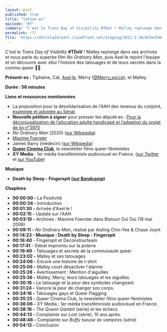 ```yaml
---
layout: post
published: true
title: "Tatoué·es"
episode: "#7"
summary: "C'est le Trans Day of Visibility #TDoV ! Malley replonge dans ses archives et nous parle du superbe film 'No Ordinary Man', puis Axel·le rejoint l'équipe et on découvre avec ellui l'histoire des tatouages et de leurs secrets dans la commu queer 🕵️‍♀️"
permalink: /7/
file: 'https://d3ctxlq1ktw2nl.cloudfront.net/staging/2021-2-30/8cbe3508-5075-e182-f26d-31d611dc2bf0.mp3'
---
```

<p>C'est le <em>Trans Day of Visibility</em> <strong>#TDoV</strong> ! Malley replonge dans ses archives et nous parle du superbe film <em>No Ordinary Man</em>, puis Axel·le rejoint l'équipe et on découvre avec ellui l'histoire des tatouages et de leurs secrets dans la commu queer 🕵️‍♀️</p>

<!--more-->

<p><strong>Présent-es :</strong> Tiphaine, Cat, <a href="//@dustyqueersheep@mastodon.art">Axel·le</a>, Merry (<a href="https://twitter.com/Merry_wicce">@Merry_wicce</a>), et Malley.</p>
<p><strong>Durée : 56 minutes</strong></p>
<p><strong>Liens et ressources mentionnées</strong></p>
<ul>
 <li>La proposition pour la désolidarisation de l'AAH des revenus du conjoint, <a href="https://twitter.com/MichelSavin38/status/1369328944172965896">examinée et adoptée au Sénat</a>.</li>
 <li><strong>Nouvelle pétition à signer</strong> pour presser les député·es : <a href="https://petitions.assemblee-nationale.fr/initiatives/i-358">Pour la déconjugalisation de l’allocation adulte handicapé et l’adoption du projet de loi n°3970</a></li>
  <li><em>No Ordinary Man</em> (2020) (<a href="https://en.wikipedia.org/wiki/No_Ordinary_Man_(film)">sur Wikipedia</a>)</li>
  <li><a href="https://www.babelio.com/auteur/Maxime-Foerster/8478">Maxime Foerster</a></li>
  <li>James Barry (médecin) (<a href="https://en.wikipedia.org/wiki/James_Barry_(surgeon)">sur Wikipedia</a>)</li>
  <li><a href="https://linktr.ee/lawrens_shyboi"><strong>Queer Cinema Club</strong></a>, la newsletter films queer-féministes</li>
  <li><strong>XY Media</strong> : 1er média transféministe audiovisuel en France. (<a href="https://twitter.com/xymediafr">sur Twitter</a> et <a href="https://www.youtube.com/watch?v=fnPJEM8NkP8">sur YouTube</a>)</li>
</ul>
<p><strong>Musique</strong></p>
<ul>
  <li><strong>Death by Sleep - Fingerspit (</strong><a href="https://fingerspit.bandcamp.com/track/death-by-sleep"><strong>sur Bandcamp</strong></a><strong>)</strong></li>
</ul>
<p><strong>Chapitres</strong></p>
<ul>
  <li><strong>00:00:00 - </strong>La Positivité</li>
  <li><strong>00:00:34 - </strong>Introduction</li>
  <li><strong>00:01:30 -</strong> Arrivée d'Axel·le !</li>
  <li><strong>00:02:15 -</strong> Update sur l'AAH</li>
  <li><strong>00:03:19 -</strong> Archives : Maxime Foerster dans Bistouri Oui Oui (18 mai 2006)</li>
  <li><strong>00:09:11 -</strong> <em>No Ordinary Man</em>, réalisé par Aisling Chin-Yee &amp; Chase Joynt</li>
  <li><strong>00:14:23 - Musique : Death by Sleep - Fingerspit</strong></li>
  <li><strong>00:16:40</strong> - Fingerspit et Deconstructeam</li>
  <li><strong>00:17:41</strong> - Débat impromtu sur la poterie</li>
  <li><strong>00:19:49</strong> - Tatouages et secrets de la communauté queer</li>
  <li><strong>00:23:02 -</strong> Malley et ses tatouages</li>
  <li><strong>00:24:06 -</strong> Encore une histoire de t-shirt</li>
  <li><strong>00:25:06 -</strong> Malley court désactiver l'alarme</li>
  <li><strong>00:25:28 -</strong> Avertissement : Mention d'aiguilles</li>
  <li><strong>00:25:36 -</strong> Malley, Merry, leurs tatouages et les aiguilles.</li>
  <li><strong>00:30:16 -</strong> Le tatouage et la peur des symboles changeant.</li>
  <li><strong>00:31:24 -</strong> Vaincre la peur de changer son corps.</li>
  <li><strong>00:34:16 -</strong> Tatouages gays et Queer Flagging</li>
  <li><strong>00:35:25 - </strong>Queer Cinema Club, la newsletter films queer-féministes</li>
  <li><strong>00:36:06 -</strong> XY Media : 1er média transféministe audiovisuel en France.</li>
  <li><strong>00:38:18 -</strong> <em>The Queen Gambit</em> (série) et les échecs</li>
  <li><strong>00:44:13 -</strong> Complainte sur <em>Lost</em> (série), 10 ans après.</li>
  <li><strong>00:48:46 -</strong> Complainte sur <em>Buffy tueuse de vampires</em> (série)</li>
  <li><strong>00:54:13 -</strong> Conclusion</li>
</ul>

